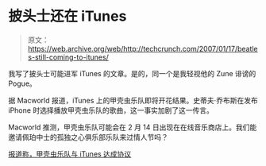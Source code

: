 # 披头士还在 iTunes 

> 原文：<https://web.archive.org/web/http://techcrunch.com/2007/01/17/beatles-still-coming-to-itunes/>

我写了披头士可能进军 iTunes 的文章。是的，同一个是我轻视他的 Zune 诽谤的 Pogue。

据 Macworld 报道，iTunes 上的甲壳虫乐队即将开花结果。史蒂夫·乔布斯在发布 iPhone 时选择播放甲壳虫乐队的歌曲，这一事实加剧了这一传言。

Macworld 推测，甲壳虫乐队可能会在 2 月 14 日出现在在线音乐商店上。我们能邀请佩珀中士的孤独之心俱乐部乐队来过情人节吗？

[报道称，甲壳虫乐队与 iTunes 达成协议](https://web.archive.org/web/20131216170707/http://www.macworld.co.uk/ipod-itunes/news/index.cfm?newsid=16959)